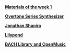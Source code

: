 **[Materials of the week 1](week_1/week_1.md)**

**[Overtone Series Synthesizer](overtone_series/overtones.md)**

**[Jonathan Shapiro](Shapiro/shapiro.md)**

**[Lilypond](lilypond/lilypond.md)**

**[BACH Library and OpenMusic](bachom/bachom.md)**